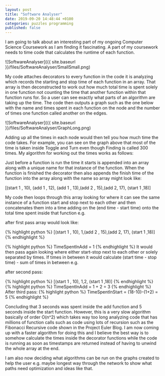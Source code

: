 ```yaml
---
layout: post
title: "Software Analyser"
date: 2019-09-20 14:48:44 +0100
categories: puzzles programming
published: false
---
```


I am going to talk about an interesting part of my ongoing Computer Science Coursework as I am finding it fascinating. A part of my coursework needs to time code that calculates the runtime of each function.

![SoftwareAnalyser]({{ site.baseurl }}/files/SoftwareAnalyser/SmallSmall.png)

My code attaches decorators to every function in the code it is analyzing which records the starting and stop time of each function in an array. That array is then deconstructed to work out how much total time is spent solely in one function not counting the time that another function within that function runs for. So a user can see exactly what parts of an algorithm are taking up the time. The code then outputs a graph such as the one below with the name and times spent in each function on the node and the number of times one function called another on the edges.

![SoftwareAnalyser]({{ site.baseurl }}/files/SoftwareAnalyser/GraphLong.png)

Adding up all the times in each node would then tell you how much time the code takes. For example, you can see on the graph above that most of the time is taken inside Toggle and Turn even though Finding is called 300 times. My algorithm for working out the times works as follows:


Just before a function is run the time it starts is appended into an array along with a unique name for that instance of the function. When the function is finished the decorator then also appends the finish time of the function into the array along with the name so array might look like:


[(start 1 , 10), (add 1 , 12), (add 1 , 13),(add 2 , 15),(add 2, 17), (start 1 ,18)]


My code then loops through this array looking for where it can see the same instance of a function start and stop next to each other and then concatenates them into a time adding on the (end time - start time) onto the total time spent inside that function e.g.


after first pass array would look like:

{% highlight python %}
[(start 1 , 10), 1,(add 2 , 15),(add 2, 17), (start 1 ,18)]
{% endhighlight %}

{% highlight python %}
TimeSpentInAdd = 1
{% endhighlight %}
It would then pass again looking where either start-stop next to each other or solely separated by times. If times in between it would calculate (start time - stop time) - sum of times in between e.g.

after second pass:

{% highlight python %}
[(start 1 , 10), 1,2, (start 1 ,18)]
{% endhighlight %}
{% highlight python %}
TimeSpentInAdd = 1 + 2 = 3
{% endhighlight %}
After third pass:
{% highlight python %}
TimeSpentInStart = (18-10)-(1+2) = 5
{% endhighlight %}



Concluding that 3 seconds was spent inside the add function and 5 seconds inside the start function. However, this is a very slow algorithm basically of order O(n^2) which takes way too long analyzing code that has millions of function calls such as code using lots of recursion such as the Fibonacci Recursive code shown in the Project Euler Blog. I am now coming up with a faster algorithm for doing this and I believe the best way is to somehow calculate the times inside the decorator functions while the code is running as soon as timestamps are returned instead of having to unwind the whole array at the end.


I am also now deciding what algorithms can be run on the graphs created to help the user e.g. maybe longest way through the network to show what paths need optimization and ideas like that.